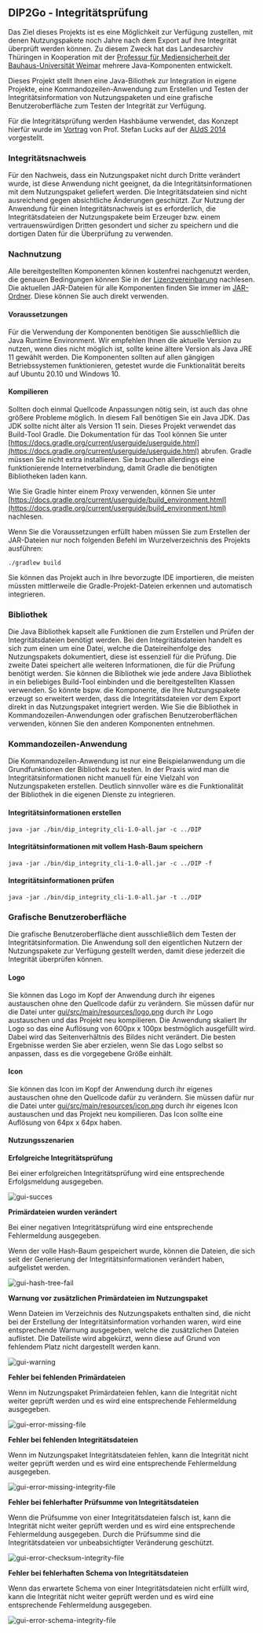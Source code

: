 ## DIP2Go - Integritätsprüfung

Das Ziel dieses Projekts ist es eine Möglichkeit zur Verfügung zustellen, mit denen Nutzungspakete noch Jahre nach dem Export auf ihre Integrität überprüft werden können. Zu diesem Zweck hat das Landesarchiv Thüringen in Kooperation mit der [Professur für Mediensicherheit der Bauhaus-Universität Weimar](https://www.uni-weimar.de/de/medien/professuren/medieninformatik/mediensicherheit/home/) mehrere Java-Komponenten entwickelt.

Dieses Projekt stellt Ihnen eine Java-Biliothek zur Integration in eigene Projekte, eine Kommandozeilen-Anwendung zum Erstellen und Testen der Integritätsinformation von Nutzungspaketen und eine grafische Benutzeroberfläche zum Testen der Integrität zur Verfügung.

Für die Integritätsprüfung werden Hashbäume verwendet, das Konzept hierfür wurde im [Vortrag](https://www.sg.ch/content/dam/sgch/kultur/staatsarchiv/auds-2014/exkurs/Praesentation%20Lucks.pdf) von Prof. Stefan Lucks auf der [AUdS 2014](https://www.sg.ch/kultur/staatsarchiv/Spezialthemen-/auds/2014.html) vorgestellt.

### Integritätsnachweis

Für den Nachweis, dass ein Nutzungspaket nicht durch Dritte verändert wurde, ist diese Anwendung nicht geeignet, da die Integritätsinformationen mit dem Nutzungspaket geliefert werden. Die Integritätsdateien sind nicht ausreichend gegen absichtliche Änderungen geschützt. Zur Nutzung der Anwendung für einen Integritätsnachweis ist es erforderlich, die Integritätsdateien der Nutzungspakete beim Erzeuger bzw. einem vertrauenswürdigen Dritten gesondert und sicher zu speichern und die dortigen Daten für die Überprüfung zu verwenden.

### Nachnutzung

Alle bereitgestellten Komponenten können kostenfrei nachgenutzt werden, die genauen Bedingungen können Sie in der [Lizenzvereinbarung](./LICENSE) nachlesen. Die aktuellen JAR-Dateien für alle Komponenten finden Sie immer im [JAR-Ordner](./jar). Diese können Sie auch direkt verwenden.

#### Voraussetzungen

Für die Verwendung der Komponenten benötigen Sie ausschließlich die Java Runtime Environment. Wir empfehlen Ihnen die aktuelle Version zu nutzen, wenn dies nicht möglich ist, sollte keine ältere Version als Java JRE 11 gewählt werden. Die Komponenten sollten auf allen gängigen Betriebssystemen funktionieren, getestet wurde die Funktionalität bereits auf Ubuntu 20.10 und Windows 10.

#### Kompilieren

Sollten doch einmal Quellcode Anpassungen nötig sein, ist auch das ohne größere Probleme möglich. In diesem Fall benötigen Sie ein Java JDK. Das JDK sollte nicht älter als Version 11 sein. Dieses Projekt verwendet das Build-Tool Gradle. Die Dokumentation für das Tool können Sie unter [https://docs.gradle.org/current/userguide/userguide.html](https://docs.gradle.org/current/userguide/userguide.html) abrufen. Gradle müssen Sie nicht extra installieren. Sie brauchen allerdings eine funktionierende Internetverbindung, damit Gradle die benötigten Bibliotheken laden kann.

 Wie Sie Gradle hinter einem Proxy verwenden, können Sie unter [https://docs.gradle.org/current/userguide/build_environment.html](https://docs.gradle.org/current/userguide/build_environment.html) nachlesen.

 Wenn Sie die Voraussetzungen erfüllt haben müssen Sie zum Erstellen der JAR-Dateien nur noch folgenden Befehl im Wurzelverzeichnis des Projekts ausführen:

 ```
./gradlew build
 ```

Sie können das Projekt auch in Ihre bevorzugte IDE importieren, die meisten müssten mittlerweile die Gradle-Projekt-Dateien erkennen und automatisch integrieren.

### Bibliothek

Die Java Bibliothek kapselt alle Funktionen die zum Erstellen und Prüfen der Integritätsdateien benötigt werden. Bei den Integritätsdateien handelt es sich zum einen um eine Datei, welche die Dateireihenfolge des Nutzungspakets dokumentiert, diese ist essenziell für die Prüfung. Die zweite Datei speichert alle weiteren Informationen, die für die Prüfung benötigt werden. Sie können die Bibliothek wie jede andere Java Bibliothek in ein beliebiges Build-Tool einbinden und die bereitgestellten Klassen verwenden. So könnte bspw. die Komponente, die Ihre Nutzungspakete erzeugt so erweitert werden, dass die Integritätsdateien vor dem Export direkt in das Nutzungspaket integriert werden. Wie Sie die Bibliothek in Kommandozeilen-Anwendungen oder grafischen Benutzeroberflächen verwenden, können Sie den anderen Komponenten entnehmen.

### Kommandozeilen-Anwendung

Die Kommandozeilen-Anwendung ist nur eine Beispielanwendung um die Grundfunktionen der Bibliothek zu testen. In der Praxis wird man die Integritätsinformationen nicht manuell für eine Vielzahl von Nutzungspaketen erstellen. Deutlich sinnvoller wäre es die Funktionalität der Bibliothek in die eigenen Dienste zu integrieren.

#### Integritätsinformationen erstellen

```
java -jar ./bin/dip_integrity_cli-1.0-all.jar -c ../DIP
```

#### Integritätsinformationen mit vollem Hash-Baum speichern

```
java -jar ./bin/dip_integrity_cli-1.0-all.jar -c ../DIP -f
```

#### Integritätsinformationen prüfen

```
java -jar ./bin/dip_integrity_cli-1.0-all.jar -t ../DIP
```

### Grafische Benutzeroberfläche

Die grafische Benutzeroberfläche dient ausschließlich dem Testen der Integritätsinformation. Die Anwendung soll den eigentlichen Nutzern der Nutzungspakete zur Verfügung gestellt werden, damit diese jederzeit die Integrität überprüfen können.

#### Logo

Sie können das Logo im Kopf der Anwendung durch ihr eigenes austauschen ohne den Quellcode dafür zu verändern. Sie müssen dafür nur die Datei unter [gui/src/main/resources/logo.png](gui/src/main/resources/logo.png) durch ihr Logo austauschen und das Projekt neu kompilieren. Die Anwendung skaliert Ihr Logo so das eine Auflösung von 600px x 100px bestmöglich ausgefüllt wird. Dabei wird das Seitenverhältnis des Bildes nicht verändert. Die besten Ergebnisse werden Sie aber erzielen, wenn Sie das Logo selbst so anpassen, dass es die vorgegebene Größe einhält.

#### Icon

Sie können das Icon im Kopf der Anwendung durch ihr eigenes austauschen ohne den Quellcode dafür zu verändern. Sie müssen dafür nur die Datei unter [gui/src/main/resources/icon.png](gui/src/main/resources/icon.png) durch ihr eigenes Icon austauschen und das Projekt neu kompilieren. Das Icon sollte eine Auflösung von 64px x 64px haben.

<!------------------------------------------------------------------------------------------------->
<div class="page-break" />
<!------------------------------------------------------------------------------------------------->

#### Nutzungsszenarien

__Erfolgreiche Integritätsprüfung__

Bei einer erfolgreichen Integritätsprüfung wird eine entsprechende Erfolgsmeldung ausgegeben.

![gui-succes](img/screenshot/gui_success.png "erfolgreichen Integritätsprüfung")

<!------------------------------------------------------------------------------------------------->
<div class="page-break" />
<!------------------------------------------------------------------------------------------------->

__Primärdateien wurden verändert__

Bei einer negativen Integritätsprüfung wird eine entsprechende Fehlermeldung ausgegeben.

Wenn der volle Hash-Baum gespeichert wurde, können die Dateien, die sich seit der Generierung der Integritätsinformationen verändert haben, aufgelistet werden.

![gui-hash-tree-fail](img/screenshot/gui_hash_tree_fail.png "fehlgeschlagene Integritätsprüfung")

<!------------------------------------------------------------------------------------------------->
<div class="page-break" />
<!------------------------------------------------------------------------------------------------->

__Warnung vor zusätzlichen Primärdateien im Nutzungspaket__

Wenn Dateien im Verzeichnis des Nutzungspakets enthalten sind, die nicht bei der Erstellung der Integritätsinformation vorhanden waren, wird eine entsprechende Warnung ausgegeben, welche die zusätzlichen Dateien auflistet. Die Dateiliste wird abgekürzt, wenn diese auf Grund von fehlendem Platz nicht dargestellt werden kann.

![gui-warning](img/screenshot/gui_warning_additional_files.png "Warnung vor zusätzlichen Dateien")

<!------------------------------------------------------------------------------------------------->
<div class="page-break" />
<!------------------------------------------------------------------------------------------------->

__Fehler bei fehlenden Primärdateien__

Wenn im Nutzungspaket Primärdateien fehlen, kann die Integrität nicht weiter geprüft werden und es wird eine entsprechende Fehlermeldung ausgegeben.

![gui-error-missing-file](img/screenshot/gui_missing_file.png "Fehler wegen fehlender Primärdatei")

<!------------------------------------------------------------------------------------------------->
<div class="page-break" />
<!------------------------------------------------------------------------------------------------->

__Fehler bei fehlenden Integritätsdateien__

Wenn im Nutzungspaket Integritätsdateien fehlen, kann die Integrität nicht weiter geprüft werden und es wird eine entsprechende Fehlermeldung ausgegeben.

![gui-error-missing-integrity-file](img/screenshot/gui_missing_integrity_file.png "Fehler wegen fehlender Integritätsdateien")

<!------------------------------------------------------------------------------------------------->
<div class="page-break" />
<!------------------------------------------------------------------------------------------------->

__Fehler bei fehlerhafter Prüfsumme von Integritätsdateien__

Wenn die Prüfsumme von einer Integritätsdateien falsch ist, kann die Integrität nicht weiter geprüft werden und es wird eine entsprechende Fehlermeldung ausgegeben. Durch die Prüfsumme sind die Integritätsdateien vor unbeabsichtigter Veränderung geschützt.

![gui-error-checksum-integrity-file](img/screenshot/gui_integrity_file_checksum_fail.png "Fehler wegen falscher Prüfsumme von Integritätsdateien")

<!------------------------------------------------------------------------------------------------->
<div class="page-break" />
<!------------------------------------------------------------------------------------------------->

__Fehler bei fehlerhaften Schema von Integritätsdateien__

Wenn das erwartete Schema von einer Integritätsdateien nicht erfüllt wird, kann die Integrität nicht weiter geprüft werden und es wird eine entsprechende Fehlermeldung ausgegeben.

![gui-error-schema-integrity-file](img/screenshot/gui_integrity_file_schema_fail.png "Fehler wegen falschem Schema von Integritätsdateien")
